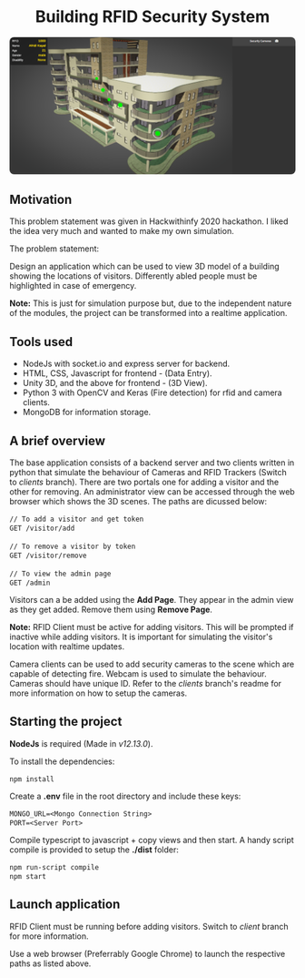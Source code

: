 <style>
    .center {
        text-align: center;
    }

    .rounded {
        border-radius: 8px;
    }
</style>

<h1 class="center">Building RFID Security System</h1>
<div class="center">
    <img src="./preview-assets/screen.png" width="640px" class="rounded">
</div>

## Motivation

This problem statement was given in Hackwithinfy 2020 hackathon. I liked the idea very much and wanted to make my own simulation.

The problem statement:

Design an application which can be used to view 3D model of a building showing the locations of visitors.
Differently abled people must be highlighted in case of emergency.

**Note:** This is just for simulation purpose but, due to the independent nature of the modules, the project can be transformed into a realtime application.

## Tools used

- NodeJs with socket.io and express server for backend.
- HTML, CSS, Javascript for frontend - (Data Entry).
- Unity 3D, and the above for frontend - (3D View).
- Python 3 with OpenCV and Keras (Fire detection) for rfid and camera clients.
- MongoDB for information storage.

## A brief overview

The base application consists of a backend server and two clients written in python that simulate the behaviour of Cameras and RFID Trackers (Switch to *clients* branch). There are two portals one for adding a visitor and the other for removing. An administrator view can be accessed through the web browser which shows the 3D scenes. The paths are dicussed below:

    // To add a visitor and get token
    GET /visitor/add

    // To remove a visitor by token
    GET /visitor/remove

    // To view the admin page
    GET /admin

Visitors can a be added using the **Add Page**. They appear in the admin view as they get added. Remove them using **Remove Page**.

**Note:** RFID Client must be active for adding visitors. This will be prompted if inactive while adding visitors. It is important for simulating the visitor's location with realtime updates.

Camera clients can be used to add security cameras to the scene which are capable of detecting fire. Webcam is used to simulate the behaviour. Cameras should have unique ID. Refer to the *clients* branch's readme for more information on how to setup the cameras.

## Starting the project

**NodeJs** is required (Made in *v12.13.0*).

To install the dependencies:

    npm install

Create a **.env** file in the root directory and include these keys:

    MONGO_URL=<Mongo Connection String>
    PORT=<Server Port>

Compile typescript to javascript + copy views and then start. A handy script compile is provided to setup the **./dist** folder:

    npm run-script compile
    npm start

## Launch application

RFID Client must be running before adding visitors. Switch to *client* branch for more information.

Use a web browser (Preferrably Google Chrome) to launch the respective paths as listed above.